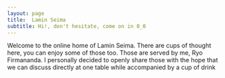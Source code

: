```yaml
---
layout: page
title:  Lamin Seima
subtitle: Hi!, don't hesitate, come on in 0_0
---
```


Welcome to the online home of Lamin Seima. 
There are cups of thought here, you can enjoy some of those too. 
Those are served by me, Ryo Firmananda. 
I personally decided to openly share those with the hope that we can discuss directly at one table while accompanied by a cup of drink

